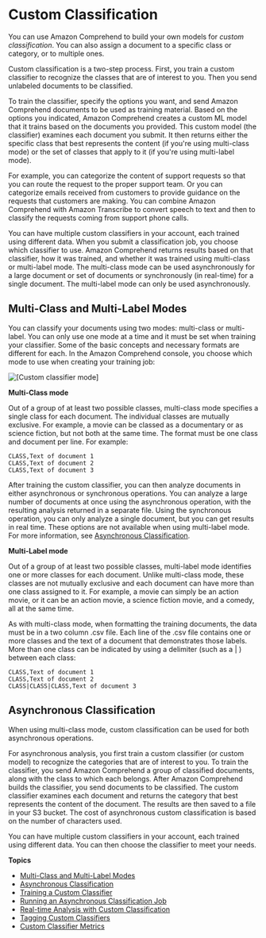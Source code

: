 # Custom Classification<a name="how-document-classification"></a>

You can use Amazon Comprehend to build your own models for *custom classification*\. You can also assign a document to a specific class or category, or to multiple ones\. 

Custom classification is a two\-step process\. First, you train a custom classifier to recognize the classes that are of interest to you\. Then you send unlabeled documents to be classified\.

To train the classifier, specify the options you want, and send Amazon Comprehend documents to be used as training material\. Based on the options you indicated, Amazon Comprehend creates a custom ML model that it trains based on the documents you provided\. This custom model \(the classifier\) examines each document you submit\. It then returns either the specific class that best represents the content \(if you're using multi\-class mode\) or the set of classes that apply to it \(if you're using multi\-label mode\)\. 

For example, you can categorize the content of support requests so that you can route the request to the proper support team\. Or you can categorize emails received from customers to provide guidance on the requests that customers are making\. You can combine Amazon Comprehend with Amazon Transcribe to convert speech to text and then to classify the requests coming from support phone calls\. 

You can have multiple custom classifiers in your account, each trained using different data\. When you submit a classification job, you choose which classifier to use\. Amazon Comprehend returns results based on that classifier, how it was trained, and whether it was trained using multi\-class or multi\-label mode\. The multi\-class mode can be used asynchronously for a large document or set of documents or synchronously \(in real\-time\) for a single document\. The multi\-label mode can only be used asynchronously\.

## Multi\-Class and Multi\-Label Modes<a name="multiclass-multilabel2"></a>

You can classify your documents using two modes: multi\-class or multi\-label\. You can only use one mode at a time and it must be set when training your classifier\. Some of the basic concepts and necessary formats are different for each\. In the Amazon Comprehend console, you choose which mode to use when creating your training job: 

![\[Custom classifier mode\]](http://docs.aws.amazon.com/comprehend/latest/dg/images/classifier-mode.png)

**Multi\-Class mode**

Out of a group of at least two possible classes, multi\-class mode specifies a single class for each document\. The individual classes are mutually exclusive\. For example, a movie can be classed as a documentary or as science fiction, but not both at the same time\. The format must be one class and document per line\. For example:

```
CLASS,Text of document 1
CLASS,Text of document 2
CLASS,Text of document 3
```

After training the custom classifier, you can then analyze documents in either asynchronous or synchronous operations\. You can analyze a large number of documents at once using the asynchronous operation, with the resulting analysis returned in a separate file\. Using the synchronous operation, you can only analyze a single document, but you can get results in real time\. These options are not available when using multi\-label mode\. For more information, see [Asynchronous Classification](#multiclass-async-sync)\.

**Multi\-Label mode**

Out of a group of at least two possible classes, multi\-label mode identifies one or more classes for each document\. Unlike multi\-class mode, these classes are not mutually exclusive and each document can have more than one class assigned to it\. For example, a movie can simply be an action movie, or it can be an action movie, a science fiction movie, and a comedy, all at the same time\.

As with multi\-class mode, when formatting the training documents, the data must be in a two column \.csv file\. Each line of the \.csv file contains one or more classes and the text of a document that demonstrates those labels\. More than one class can be indicated by using a delimiter \(such as a \| \) between each class:

```
CLASS,Text of document 1
CLASS,Text of document 2
CLASS|CLASS|CLASS,Text of document 3
```

## Asynchronous Classification<a name="multiclass-async-sync"></a>

When using multi\-class mode, custom classification can be used for both asynchronous operations\. 

For asynchronous analysis, you first train a custom classifier \(or custom model\) to recognize the categories that are of interest to you\. To train the classifier, you send Amazon Comprehend a group of classified documents, along with the class to which each belongs\. After Amazon Comprehend builds the classifier, you send documents to be classified\. The custom classifier examines each document and returns the category that best represents the content of the document\. The results are then saved to a file in your S3 bucket\. The cost of asynchronous custom classification is based on the number of characters used\. 

You can have multiple custom classifiers in your account, each trained using different data\. You can then choose the classifier to meet your needs\. 

**Topics**
+ [Multi\-Class and Multi\-Label Modes](#multiclass-multilabel2)
+ [Asynchronous Classification](#multiclass-async-sync)
+ [Training a Custom Classifier](how-document-classification-training.md)
+ [Running an Asynchronous Classification Job](how-class-run.md)
+ [Real\-time Analysis with Custom Classification](custom-sync.md)
+ [Tagging Custom Classifiers](class-tagging.md)
+ [Custom Classifier Metrics](cer-doc-class.md)